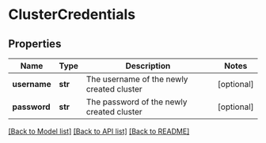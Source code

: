 # ClusterCredentials

## Properties
Name | Type | Description | Notes
------------ | ------------- | ------------- | -------------
**username** | **str** | The username of the newly created cluster | [optional] 
**password** | **str** | The password of the newly created cluster | [optional] 

[[Back to Model list]](../README.md#documentation-for-models) [[Back to API list]](../README.md#documentation-for-api-endpoints) [[Back to README]](../README.md)


